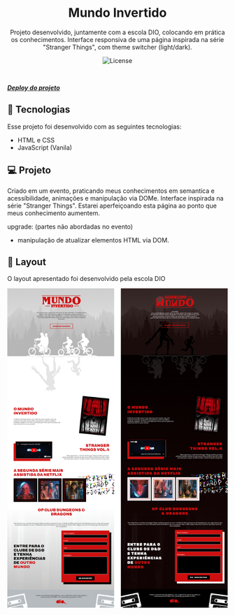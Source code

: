 <h1 align="center"> Mundo Invertido </h1>

<p align="center">
Projeto desenvolvido, juntamente com a escola DIO, colocando em prática os conhecimentos. Interface responsiva de uma página inspirada na série "Stranger Things", com theme switcher (light/dark).
</p>

<!-- <p align="center">
  <a href="#-tecnologias">Tecnologias</a>&nbsp;&nbsp;&nbsp;|&nbsp;&nbsp;&nbsp;
  <a href="#-projeto">Projeto</a>&nbsp;&nbsp;&nbsp;|&nbsp;&nbsp;&nbsp;
  <a href="#-layout">Layout</a>&nbsp;&nbsp;&nbsp;|&nbsp;&nbsp;&nbsp;
  <a href="#memo-licença">Licença</a>
</p> -->

<p align="center">
  <img alt="License" src="https://img.shields.io/static/v1?label=license&message=MIT&color=49AA26&labelColor=000000">
</p>

<br>

**_[Deploy do projeto](https://rocketpay-teal.vercel.app)_**

## 🚀 Tecnologias

Esse projeto foi desenvolvido com as seguintes tecnologias:

- HTML e CSS
- JavaScript (Vanila)

## 💻 Projeto

Criado em um evento, praticando meus conhecimentos em semantica e acessíbilidade, animações e manipulação via DOMe. Interface inspirada na série "Stranger Things". Estarei aperfeiçoando esta página ao ponto que meus conhecimento aumentem.

upgrade: (partes não abordadas no evento)
- manipulação de atualizar elementos HTML via DOM.

## 🔖 Layout

O layout apresentado foi desenvolvido pela escola DIO

<p align="center">

  <a href="https://rocketpay-teal.vercel.app"><img src="./assets/imagens/scrennshot.png"></a>  
</p>